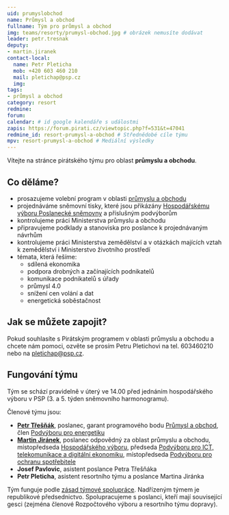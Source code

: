 ```yaml
---
uid: prumyslobchod
name: Průmysl a obchod
fullname: Tým pro průmysl a obchod
img: teams/resorty/prumysl-obchod.jpg # obrázek nemusíte dodávat
leader: petr.tresnak
deputy:
- martin.jiranek
contact-local:
  name: Petr Pleticha
  mob: +420 603 460 210
  mail: pletichap@psp.cz
  img: 
tags:
- průmysl a obchod
category: resort
redmine:
forum:
calendar: # id google kalendáře s událostmi
zapis: https://forum.pirati.cz/viewtopic.php?f=531&t=47041
redmine_id: resort-prumysl-a-obchod # Střednědobé cíle týmu
mpv: resort-prumysl-a-obchod # Mediální výsledky
---
```


Vítejte na stránce pirátského týmu pro oblast **průmyslu a obchodu**.

Co děláme?
----------
* prosazujeme volební program v oblasti [průmyslu a obchodu](https://www.pirati.cz/program/psp2017/prumysl-a-obchod/)
* projednáváme sněmovní tisky, které jsou přikázány [Hospodářskému výboru Poslanecké sněmovny](http://www.psp.cz/sqw/hp.sqw?k=3500) a příslušným podvýborům
* kontrolujeme práci Ministerstva průmyslu a obchodu
* připravujeme podklady a stanoviska pro poslance k projednávaným návrhům
* kontrolujeme práci Ministerstva zemědělství a v otázkách majících vztah k zemědělství i Ministerstvo životního prostředí
* témata, která řešíme:
  * sdílená ekonomika
  * podpora drobných a začínajících podnikatelů
  * komunikace podnikatelů s úřady
  * průmysl 4.0
  * snížení cen volání a dat
  * energetická soběstačnost

Jak se můžete zapojit?
----------------------

Pokud souhlasíte s Pirátským programem v oblasti průmyslu a obchodu a chcete nám pomoci, ozvěte se prosím Petru Pletichovi na tel. 603460210 nebo na pletichap@psp.cz.

Fungování týmu
----------------------

Tým se schází pravidelně v úterý ve 14.00 před jednáním hospodářského výboru v PSP (3. a 5. týden sněmovního harmonogramu).

Členové týmu jsou:
* **[Petr Třešňák](https://www.pirati.cz/lide/petr-tresnak/)**, poslanec, garant programového bodu [Průmysl a obchod](https://www.pirati.cz/program/psp2017/prumysl-a-obchod/), člen [Podvýboru pro energetiku](http://www.psp.cz/sqw/hp.sqw?k=3521)
* **[Martin Jiránek](https://www.pirati.cz/lide/martin-jiranek/)**, poslanec odpovědný za oblast průmyslu a obchodu, místopředseda [Hospodářského výboru](http://www.psp.cz/sqw/hp.sqw?k=3500&o=8), předseda [Podvýboru pro ICT, telekomunikace a digitální ekonomiku](http://www.psp.cz/sqw/hp.sqw?k=3528&o=8), místopředseda [Podvýboru pro ochranu spotřebitele](http://www.psp.cz/sqw/hp.sqw?k=3527&o=8)
* **Josef Pavlovic**, asistent poslance Petra Třešňáka
* **Petr Pleticha**, asistent resortního týmu a poslance Martina Jiránka

Tým funguje podle [zásad týmové spolupráce](https://wiki.pirati.cz/rules/or_zatys). Nadřízeným týmem je republikové předsednictvo. Spolupracujeme s poslanci, kteří mají související gesci (zejména členové Rozpočtového výboru a resortního týmu dopravy).

